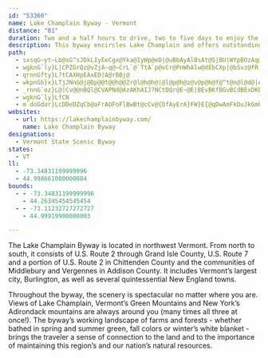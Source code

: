 ```yaml
---
id: "53360"
name: Lake Champlain Byway - Vermont
distance: "81"
duration: Two and a half hours to drive, two to five days to enjoy the byway.
description: This byway encircles Lake Champlain and offers outstanding views of the Lake, the Green Mountains and Adirondacks, and the area's working landscapes.
path:
  - sxsqG~yt~Lb@sG^sJDkLIyEeCgx@Yka@IyWp@eD|@uBbAyAlBsAt@S|BU|WYpBOzAq@~@}@hAsBd@oA`@gB?eBc@y]w@kjAJgD\gDp@mCp@kBx@_B|@qA~A{AtAy@`Be@~BYbCJvF`Ap[xGtPfFfIlDxNfHrBl@pk@~HrACdAa@~@_Ah@sAXwBDyTSsdALmDd@_Dh@kBx@eBjX{e@xCaEnOaR~QwQbAe@`ASvAKrADzFrBpRfItJlDbEz@jP~BpCPrFExEg@jTqGdBSbCDvG~@xBj@tGbCxBZp`@w@|RwAjBAzAVtAb@tJxF|FjCxa@pS~DdBx@PrAFjNElB[~AcAlAsAt@sAd@sAfCsH|CcLxAyBt@s@fBw@xAObBBpMvCvEtBbNfH~GjCxMxDrDl@xTrBdAF|@Ar@KhA_@x@o@`AqAfAqCzHeWd@_AbAsApB_B`BKlIPzIs@tBD`Ip@pDCvAQ~IgB~DaAb^eLfD{AlEgDnGsFl@s@rAsBbAeChAoDrH{VbAkAhAmArBeAfGmB|D[nA@|B~@bB~@bBd@fI?lCTdBh@v@JbJ|ExAxAzJlMxExEfEhDxCrBlF~CdHrClYtKlGvBdI`DnSbKpHdDtCl@zD\lBf@dFrDfC`C~AjAdJxDnPzNvAdBd@fDc@|JBpCNbCx@pFnAxFh@bBfAhBzAlAnC~A`FrBdg@|OvAPx@?hWeBpHDzlAlDtvBfHbE?tMmAvJeClAg@xBqAtAmAlCeDvWw]d@c@|A_A~@YbAKhC@|C\f`BnR~_@`Erj@hHbO|Ajp@fIjA`@nFjCnS|KlElB|l@zSbw@vWlk@bS`D~ArXzPtn@d_@|ItG|RfMzKdEb\bL~Bl@dCL~f@oDdJsAhS_ElBk@nCiA~C}BtC{CpCgE|CkDzCsAdRmGbCaBhBsB~@eB~@eC|@gDR{ATsCD_DE_DqJq_CI{CBqBJyCRuCn@eEhAyD~AgElAsBz@gAb_@k^vCmDpB_E|@mCp@yCdF}\d@yB|@sClJwNxAeEtMgj@hNgn@`L{e@|GwUd@wBb@gBTmBZaFhJkgCR_Bn@{Cr@iBt@uAvC}ChAm@xA_@rCMv]xCvDK|Dq@|DmAlDgBzC_CjDuDfFmGhCqCvCgCnA_AjDmBzAm@hVmI|CqBhCoClBeDrCgGpMsZlBqFdAiErAeHjHoi@tN{w@rDwTnBgMx@iIXkIHOHeDbFVlDWdMaDhAi@nGiD`Aw@zPkU|A_BnAg@pL}CfZwJhAm@fFkElCaBnEeBv@GrA@dC~@x\zTzIlGnB`AvGlCrDdAbT`D`MxBtMxCjMfDlFrBt[bQxCjA|BXnDDx@ErA_@lCeBr@Ut@KvA?~A^x@f@pIlJpAx@f@RxAJzICnDN|GxBfSfHbDl@lDLbGa@~BE`SfAbBLnA^bAr@v@bAdD|G~@jCdA~FrAzC|AzBdBjAx@VxAF~MQjJHfHn@`s@fTtNlFj\|MbALdMMXP^S|CEjKp@dCtBzExCjBr@f@~@Hf@@p@Iz@sAvGaA|Ls@rDgClGqAfIWdDQzHw@vHo@pDiC|J_@pBUlCDfBlCxA`AX|p@_A|Zm@fg@aBh@Ddc@zM^`@Rr@
  - wgknG`ly}L|CPZGrQz@vZjA~q@~CrL`@`TtA`p@vCr@PnWhAlw@dEbCXp|@bSvz@fR|IfBfHdBn[vG~Bp@bBl@bBbAvBnBVNrDzDzE`EbCxAnD~ApjB`g@dVfH~LrEdMrG~DfBhQlGnDx@fc@fI~D^fCJbED|CKvHq@dbAqNfGu@tBIpC?fEh@hCp@nBx@rCdB`CrBxX|\`C`DpJxKbHtE|DlBxErA`Fr@zDPpB?zDSrEq@xBm@fj@uRnCs@dKaB`Iy@lCCtNXlDGvLkAbEs@fSuFz\yNzb@eS`FyB`AYjYsDhUkDjIaA`Jy@pEw@`KaCtBw@`GcD
  - qrnnGfty}L?tCAXHpEAxED|A@rBBj@
  - wkpnGb}x}LTjJNnG@j@Dp@@t@@h@@Zr@l@h@h@|@l@p@h@z@v@p@h@f@^t@n@l@d@|AvAhAz@HH`@^~@z@j@^jAbAj@f@d@RrEIlBIdBErAEnBEpBE~BM
  - _rnnG`oz}L@|Cv@@nBQl@CVAPNd@AzAKhAIJ?NCtDQr@E~@E|BEvBKfBGvBCdBExDKbDQ^Ef@Mh@Wf@a@RQn@o@~@_Af@c@tCqCtAqAd@a@f@a@xBsBxCiChB_BlAeAbAw@v@o@hAiA^Y`@WVEV?V@|@?|@Dt@Dr@@J?J\
  - wgknG`ly}LfCN
  - m`doGdar}LcDDeDZqCb@aFrAOFoFlBwBt@cCv@{DfAyErA}FW}E{@qDwAmFkDuJkGmb@s[sr@yj@__@aYaGwFcRyQsFeEyBaEsA}BkAiBiSm]yA_AmD}AiADe\aHeJi@sLHeY~CaEEsu@_JgBm@oBCwBy@sASyBo@aIyAgJyAuFgBmIcEyZ}NmO_HcScGcHaBeH_AwV_EaFmACAIAkJuBkEcB}MsIaBqAyHgIeAgBMWkCuEiHkPmFoR}DyQ
websites:
  - url: https://lakechamplainbyway.com/
    name: Lake Champlain Byway
designations:
  - Vermont State Scenic Byway
states:
  - VT
ll:
  - -73.34831199999996
  - 44.998661000000084
bounds:
  - - -73.34831199999996
    - 44.26345454545454
  - - -73.11232727272727
    - 44.99919900000003

---
```


The Lake Champlain Byway is located in northwest Vermont.  From north to south, it consists of U.S. Route 2 through Grand Isle County, U.S. Route 7 and a portion of U.S. Route 2 in Chittenden County and the communities of Middlebury and Vergennes in Addison County. It includes Vermont’s largest city, Burlington, as well as several quintessential New England towns.

Throughout the byway, the scenery is spectacular no matter where you are. Views of Lake Champlain, Vermont’s Green Mountains and New York’s Adirondack mountains are always around you (many times all three at once!). The byway’s working landscape of farms and forests - whether bathed in spring and summer green, fall colors or winter’s white blanket - brings the traveler a sense of connection to the land and to the importance of maintaining this region’s and our nation’s natural resources.
